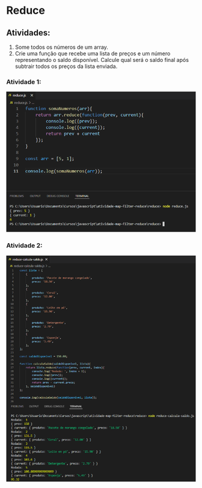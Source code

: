 # Reduce

## Atividades:
1. Some todos os números de um array.
2. Crie uma função que recebe uma lista de preços e um número representando o saldo disponível. Calcule qual será o saldo final após subtrair todos os preços da lista enviada.

### Atividade 1:

<img src="img/reduce-soma-numeros.png">

### Atividade 2:

<img src="img/reduce-calcula-saldo.png">